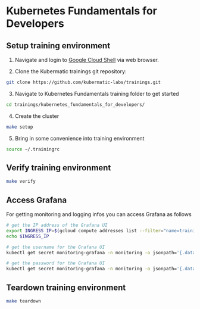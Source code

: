 # Kubernetes Fundamentals for Developers

## Setup training environment

1. Navigate and login to [Google Cloud Shell](https://ssh.cloud.google.com ) via web browser.

2. Clone the Kubermatic trainings git repository:

```bash
git clone https://github.com/kubermatic-labs/trainings.git
```

3. Navigate to Kubernetes Fundamentals training folder to get started

```bash
cd trainings/kubernetes_fundamentals_for_developers/
```

4. Create the cluster

```bash
make setup
```

5. Bring in some convenience into training environment

```bash
source ~/.trainingrc
```

## Verify training environment

```bash
make verify
```

## Access Grafana

For getting monitoring and logging infos you can access Grafana as follows

```bash
# get the IP address of the Grafana UI
export INGRESS_IP=$(gcloud compute addresses list --filter="name=training-ingress" --format="get(address)")
echo $INGRESS_IP

# get the username for the Grafana UI
kubectl get secret monitoring-grafana -n monitoring -o jsonpath='{.data.admin-user}' | base64 -d

# get the password for the Grafana UI
kubectl get secret monitoring-grafana -n monitoring -o jsonpath='{.data.admin-password}' | base64 -d
```

## Teardown training environment

```bash
make teardown
```
